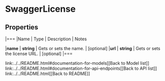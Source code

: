 # SwaggerLicense

## Properties
|===
|Name | Type | Description | Notes

|**name** | **string** | Gets or sets the name. | [optional] 
|**url** | **string** | Gets or sets the license URL. | [optional] 
|===

link:../../README.html#documentation-for-models[[Back to Model list]] link:../../README.html#documentation-for-api-endpoints[[Back to API list]] link:../../README.html[[Back to README]]


